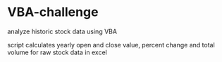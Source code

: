 # VBA-challenge
analyze historic stock data using VBA

script calculates yearly open and close value, percent change and total volume for raw stock data in excel
